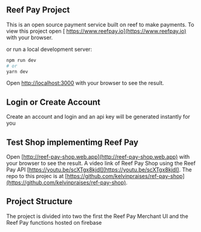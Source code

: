 ## Reef Pay Project

This is an open source payment service built on reef to make payments.
To view this project open [ https://www.reefpay.io](https://www.reefpay.io) with your browser.

or run a local development server:

```bash
npm run dev
# or
yarn dev
```

Open [http://localhost:3000](http://localhost:3000) with your browser to see the result.

## Login or Create Account

Create an account and login and an api key will be generated instantly for you

## Test Shop implementimg Reef Pay

Open [http://reef-pay-shop.web.app](http://reef-pay-shop.web.app) with your browser to see the result.
A video link of Reef Pay Shop using the Reef Pay API [https://youtu.be/scXTgx8kjdI](https://youtu.be/scXTgx8kjdI).
The repo to this projec is at [https://github.com/kelvinpraises/ref-pay-shop](https://github.com/kelvinpraises/ref-pay-shop).

## Project Structure

The project is divided into two the first the Reef Pay Merchant UI and the Reef Pay functions hosted on firebase
